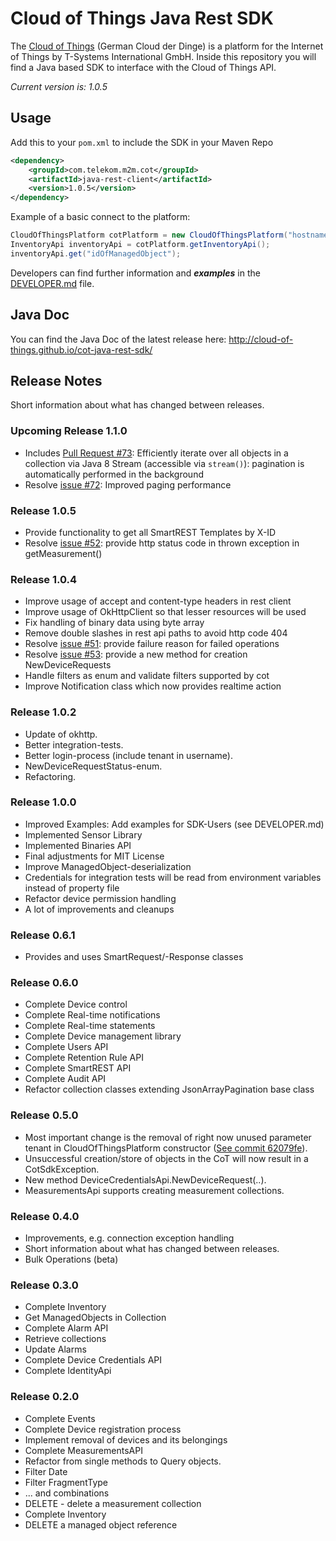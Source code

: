 # Cloud of Things Java Rest SDK

The [Cloud of Things](https://m2m.telekom.com/our-offering/cloud-of-things/) (German Cloud der Dinge) is a platform for the Internet of Things by T-Systems International GmbH. Inside this repository you will find a Java based SDK to interface with the Cloud of Things API.

_Current version is: 1.0.5_

## Usage

Add this to your `pom.xml` to include the SDK in your Maven Repo
```xml
<dependency>
    <groupId>com.telekom.m2m.cot</groupId>
    <artifactId>java-rest-client</artifactId>
    <version>1.0.5</version>
</dependency>
```

Example of a basic connect to the platform:
```java
CloudOfThingsPlatform cotPlatform = new CloudOfThingsPlatform("hostname", new CotCredentials("tenant", "username", "password"));
InventoryApi inventoryApi = cotPlatform.getInventoryApi();
inventoryApi.get("idOfManagedObject");
```

Developers can find further information and ***examples*** in the [DEVELOPER.md](https://github.com/marquies/cot-java-rest-sdk/blob/develop/DEVELOPER.md) file.

## Java Doc

You can find the Java Doc of the latest release here: http://cloud-of-things.github.io/cot-java-rest-sdk/


## Release Notes

Short information about what has changed between releases.

### Upcoming Release 1.1.0

* Includes [Pull Request #73](https://github.com/cloud-of-things/cot-java-rest-sdk/pull/73): Efficiently iterate over all objects in a collection via Java 8 Stream (accessible via `stream()`): pagination is automatically performed in the background
* Resolve [issue #72](https://github.com/cloud-of-things/cot-java-rest-sdk/issues/72): Improved paging performance 

### Release 1.0.5

* Provide functionality to get all SmartREST Templates by X-ID
* Resolve [issue #52](https://github.com/cloud-of-things/cot-java-rest-sdk/issues/52): provide http status code in thrown exception in getMeasurement()

### Release 1.0.4

* Improve usage of accept and content-type headers in rest client
* Improve usage of OkHttpClient so that lesser resources will be used
* Fix handling of binary data using byte array
* Remove double slashes in rest api paths to avoid http code 404
* Resolve [issue #51](https://github.com/cloud-of-things/cot-java-rest-sdk/issues/51): provide failure reason for failed operations
* Resolve [issue #53](https://github.com/cloud-of-things/cot-java-rest-sdk/issues/53): provide a new method for creation NewDeviceRequests
* Handle filters as enum and validate filters supported by cot
* Improve Notification class which now provides realtime action

### Release 1.0.2

* Update of okhttp.
* Better integration-tests.
* Better login-process (include tenant in username).
* NewDeviceRequestStatus-enum.
* Refactoring.

### Release 1.0.0

* Improved Examples: Add examples for SDK-Users (see DEVELOPER.md)
* Implemented Sensor Library
* Implemented Binaries API
* Final adjustments for MIT License
* Improve ManagedObject-deserialization
* Credentials for integration tests will be read from environment variables instead of property file
* Refactor device permission handling
* A lot of improvements and cleanups

### Release 0.6.1
* Provides and uses SmartRequest/-Response classes

### Release 0.6.0

* Complete Device control
* Complete Real-time notifications
* Complete Real-time statements
* Complete Device management library
* Complete Users API
* Complete Retention Rule API
* Complete SmartREST API
* Complete Audit API
* Refactor collection classes extending JsonArrayPagination base class

### Release 0.5.0

* Most important change is the removal of right now unused parameter tenant in CloudOfThingsPlatform constructor ([See commit 62079fe](https://github.com/cloud-of-things/cot-java-rest-sdk/commit/62079feee68dfc371b545cf2ed69fa9f858e5573)).
* Unsuccessful creation/store of objects in the CoT will now result in a CotSdkException.
* New method DeviceCredentialsApi.NewDeviceRequest(..).
* MeasurementsApi supports creating measurement collections.

### Release 0.4.0

* Improvements, e.g. connection exception handling
* Short information about what has changed between releases.
* Bulk Operations (beta)

### Release 0.3.0

* Complete Inventory
 * Get ManagedObjects in Collection
* Complete Alarm API
 * Retrieve collections
 * Update Alarms
* Complete Device Credentials API
* Complete IdentityApi

### Release 0.2.0

* Complete Events
* Complete Device registration process
* Implement removal of devices and its belongings
* Complete MeasurementsAPI
 * Refactor from single methods to Query objects. 
 * Filter Date
 * Filter FragmentType
 * ... and combinations
 * DELETE - delete a measurement collection
* Complete Inventory
 * DELETE a managed object reference
